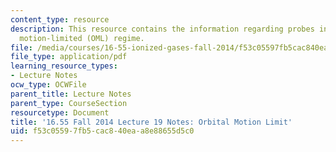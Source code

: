 ```yaml
---
content_type: resource
description: This resource contains the information regarding probes in the orbital
  motion-limited (OML) regime.
file: /media/courses/16-55-ionized-gases-fall-2014/f53c05597fb5cac840eaa8e88655d5c0_MIT16_55F14_Lecture19.pdf
file_type: application/pdf
learning_resource_types:
- Lecture Notes
ocw_type: OCWFile
parent_title: Lecture Notes
parent_type: CourseSection
resourcetype: Document
title: '16.55 Fall 2014 Lecture 19 Notes: Orbital Motion Limit'
uid: f53c0559-7fb5-cac8-40ea-a8e88655d5c0
---
```

